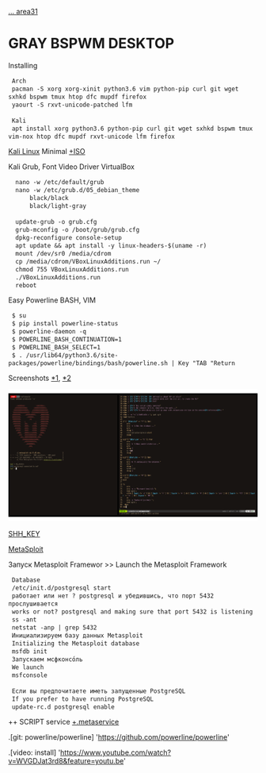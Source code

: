 <a href="https://area31.net.br" title="area31.net.br"> ... area31</a>

GRAY BSPWM DESKTOP
====
Installing

     Arch
     pacman -S xorg xorg-xinit python3.6 vim python-pip curl git wget sxhkd bspwm tmux htop dfc mupdf firefox
     yaourt -S rxvt-unicode-patched lfm
     
     Kali
     apt install xorg python3.6 python-pip curl git wget sxhkd bspwm tmux vim-nox htop dfc mupdf rxvt-unicode lfm firefox
     

[Kali Linux](https://www.kali.org/) Minimal [+ISO](https://docs.kali.org/installation/kali-linux-network-mini-iso-install)

Kali Grub, Font Video Driver VirtualBox
      
      nano -w /etc/default/grub 
      nano -w /etc/grub.d/05_debian_theme
          black/black
          black/light-gray
          
      update-grub -o grub.cfg
      grub-mconfig -o /boot/grub/grub.cfg
      dpkg-reconfigure console-setup
      apt update && apt install -y linux-headers-$(uname -r)
      mount /dev/sr0 /media/cdrom
      cp /media/cdrom/VBoxLinuxAdditions.run ~/
      chmod 755 VBoxLinuxAdditions.run
      ./VBoxLinuxAdditions.run
      reboot

Easy Powerline BASH, VIM

     $ su
     $ pip install powerline-status
     $ powerline-daemon -q
     $ POWERLINE_BASH_CONTINUATION=1
     $ POWERLINE_BASH_SELECT=1
     $ . /usr/lib64/python3.6/site-packages/powerline/bindings/bash/powerline.sh | Key "TAB "Return
 
Screenshots [*1](https://raw.githubusercontent.com/appath/dotfiles/master/lBox/scrot/screenshot_1.jpg), [*2](https://raw.githubusercontent.com/appath/dotfiles/master/lBox/scrot/screenshot_2.jpg)
 
![lBox](scrot/screenshot_1.jpg)
 
[SHH_KEY](https://raw.githubusercontent.com/appath/dotfiles/master/lBox/SHH_KEY)
 
[MetaSploit](https://github.com/rapid7/metasploit-framework)

Запуск Metasploit Framewor >> Launch the Metasploit Framework

     Database
     /etc/init.d/postgresql start
     работает или нет ? postgresql и убедившись, что порт 5432 прослушивается
     works or not? postgresql and making sure that port 5432 is listening
     ss -ant
     netstat -anp | grep 5432
     Инициализируем базу данных Metasploit
     Initializing the Metasploit database
     msfdb init
     Запускаем мсфконсо́ль
     We launch
     msfconsole
     
     Если вы предпочитаете иметь запущенные PostgreSQL
     If you prefer to have running PostgreSQL
     update-rc.d postgresql enable
     
++ SCRIPT service [+.metaservice](https://raw.githubusercontent.com/appath/dotfiles/master/lBox/.metaservice)

.[git: powerline/powerline] 'https://github.com/powerline/powerline'

.[video: install] 'https://www.youtube.com/watch?v=WVGDJat3rd8&feature=youtu.be'
